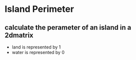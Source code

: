 #  Island Perimeter 
## calculate the perameter of an island in a 2dmatrix
- land is represented by 1
- water is represented by 0
